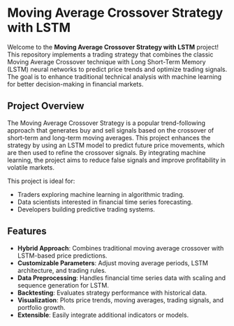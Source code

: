 # Moving Average Crossover Strategy with LSTM

Welcome to the **Moving Average Crossover Strategy with LSTM** project! This repository implements a trading strategy that combines the classic Moving Average Crossover technique with Long Short-Term Memory (LSTM) neural networks to predict price trends and optimize trading signals. The goal is to enhance traditional technical analysis with machine learning for better decision-making in financial markets.

## Project Overview
The Moving Average Crossover Strategy is a popular trend-following approach that generates buy and sell signals based on the crossover of short-term and long-term moving averages. This project enhances the strategy by using an LSTM model to predict future price movements, which are then used to refine the crossover signals. By integrating machine learning, the project aims to reduce false signals and improve profitability in volatile markets.

This project is ideal for:
- Traders exploring machine learning in algorithmic trading.
- Data scientists interested in financial time series forecasting.
- Developers building predictive trading systems.

## Features
- **Hybrid Approach**: Combines traditional moving average crossover with LSTM-based price predictions.
- **Customizable Parameters**: Adjust moving average periods, LSTM architecture, and trading rules.
- **Data Preprocessing**: Handles financial time series data with scaling and sequence generation for LSTM.
- **Backtesting**: Evaluates strategy performance with historical data.
- **Visualization**: Plots price trends, moving averages, trading signals, and portfolio growth.
- **Extensible**: Easily integrate additional indicators or models.
